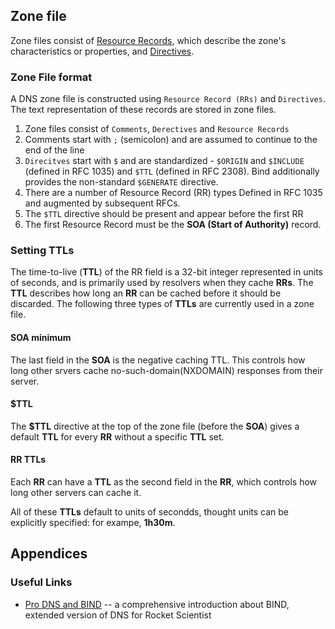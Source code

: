 ## Zone file
Zone files consist of [Resource Records](3.2-resource-records), which describe the zone's characteristics or properties, and [Directives](3.3-directives).

### Zone File format
A DNS zone file is constructed using `Resource Record (RRs)` and `Directives`. The text representation of these records are stored in zone files.
1. Zone files consist of `Comments`, `Derectives` and `Resource Records`
2. Comments start with `;` (semicolon) and are assumed to continue to the end of the line
3. `Direcitves` start with `$` and are standardized - `$ORIGIN` and `$INCLUDE` (defined in RFC 1035) and `$TTL` (defined in RFC 2308). Bind additionally provides the non-standard `$GENERATE` directive.
4. There are a number of Resource Record (RR) types Defined in RFC 1035 and augmented by subsequent RFCs.
5. The `$TTL` directive should be present and appear before the first RR
6. The first Resource Record must be the __SOA (Start of Authority)__ record.

### Setting TTLs
The time-to-live (__TTL__) of the RR field is a 32-bit integer represented in units of seconds, and is primarily used by resolvers when they cache __RRs__. The __TTL__ describes how long an __RR__ can be cached before it should be discarded. The following three types of __TTLs__ are currently used in a zone file.

#### SOA minimum
The last field in the __SOA__ is the negative caching TTL. This controls how long other srvers cache no-such-domain(NXDOMAIN) responses from their server.

#### $TTL
The __$TTL__ directive at the top of the zone file (before the __SOA__) gives a default __TTL__ for every __RR__ without a specific __TTL__ set.

#### RR TTLs
Each __RR__ can have a __TTL__ as the second field in the __RR__, which controls how long other servers can cache it.

All of these __TTLs__ default to units of secondds, thought units can be explicitly specified: for exampe, __1h30m__.
## Appendices
### Useful Links
- [Pro DNS and BIND](https://www.zytrax.com/books/dns/)  -- a comprehensive introduction about BIND, extended version of DNS for Rocket Scientist
